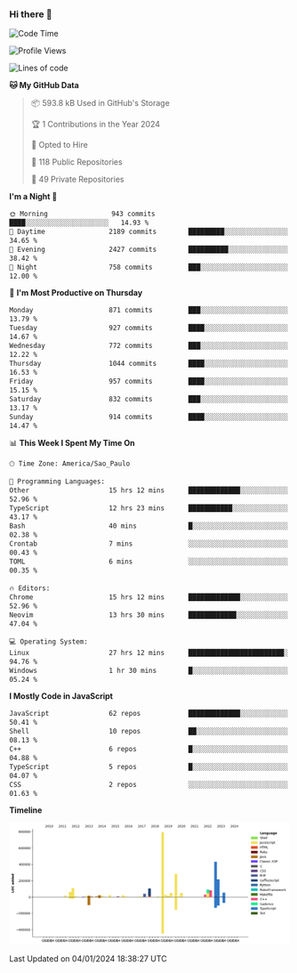 ### Hi there 👋

<!--START_SECTION:waka-->
![Code Time](http://img.shields.io/badge/Code%20Time-5%2C444%20hrs%2010%20mins-blue)

![Profile Views](http://img.shields.io/badge/Profile%20Views-2-blue)

![Lines of code](https://img.shields.io/badge/From%20Hello%20World%20I%27ve%20Written-2.6%20million%20lines%20of%20code-blue)

**🐱 My GitHub Data** 

> 📦 593.8 kB Used in GitHub's Storage 
 > 
> 🏆 1 Contributions in the Year 2024
 > 
> 💼 Opted to Hire
 > 
> 📜 118 Public Repositories 
 > 
> 🔑 49 Private Repositories 
 > 
**I'm a Night 🦉** 

```text
🌞 Morning                943 commits         ████░░░░░░░░░░░░░░░░░░░░░   14.93 % 
🌆 Daytime                2189 commits        █████████░░░░░░░░░░░░░░░░   34.65 % 
🌃 Evening                2427 commits        ██████████░░░░░░░░░░░░░░░   38.42 % 
🌙 Night                  758 commits         ███░░░░░░░░░░░░░░░░░░░░░░   12.00 % 
```
📅 **I'm Most Productive on Thursday** 

```text
Monday                   871 commits         ███░░░░░░░░░░░░░░░░░░░░░░   13.79 % 
Tuesday                  927 commits         ████░░░░░░░░░░░░░░░░░░░░░   14.67 % 
Wednesday                772 commits         ███░░░░░░░░░░░░░░░░░░░░░░   12.22 % 
Thursday                 1044 commits        ████░░░░░░░░░░░░░░░░░░░░░   16.53 % 
Friday                   957 commits         ████░░░░░░░░░░░░░░░░░░░░░   15.15 % 
Saturday                 832 commits         ███░░░░░░░░░░░░░░░░░░░░░░   13.17 % 
Sunday                   914 commits         ████░░░░░░░░░░░░░░░░░░░░░   14.47 % 
```


📊 **This Week I Spent My Time On** 

```text
🕑︎ Time Zone: America/Sao_Paulo

💬 Programming Languages: 
Other                    15 hrs 12 mins      █████████████░░░░░░░░░░░░   52.96 % 
TypeScript               12 hrs 23 mins      ███████████░░░░░░░░░░░░░░   43.17 % 
Bash                     40 mins             █░░░░░░░░░░░░░░░░░░░░░░░░   02.38 % 
Crontab                  7 mins              ░░░░░░░░░░░░░░░░░░░░░░░░░   00.43 % 
TOML                     6 mins              ░░░░░░░░░░░░░░░░░░░░░░░░░   00.35 % 

🔥 Editors: 
Chrome                   15 hrs 12 mins      █████████████░░░░░░░░░░░░   52.96 % 
Neovim                   13 hrs 30 mins      ████████████░░░░░░░░░░░░░   47.04 % 

💻 Operating System: 
Linux                    27 hrs 12 mins      ████████████████████████░   94.76 % 
Windows                  1 hr 30 mins        █░░░░░░░░░░░░░░░░░░░░░░░░   05.24 % 
```

**I Mostly Code in JavaScript** 

```text
JavaScript               62 repos            █████████████░░░░░░░░░░░░   50.41 % 
Shell                    10 repos            ██░░░░░░░░░░░░░░░░░░░░░░░   08.13 % 
C++                      6 repos             █░░░░░░░░░░░░░░░░░░░░░░░░   04.88 % 
TypeScript               5 repos             █░░░░░░░░░░░░░░░░░░░░░░░░   04.07 % 
CSS                      2 repos             ░░░░░░░░░░░░░░░░░░░░░░░░░   01.63 % 
```



**Timeline**

![Lines of Code chart](https://raw.githubusercontent.com/jampow/jampow/master/assets/bar_graph.png)


 Last Updated on 04/01/2024 18:38:27 UTC
<!--END_SECTION:waka-->
